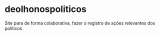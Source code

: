 # deolhonospoliticos
Site para de forma colaborativa, fazer o registro de ações relevantes dos políticos
